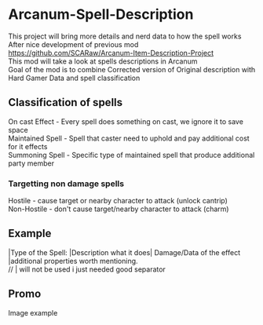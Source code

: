 # Arcanum-Spell-Description
This project will bring more details and nerd data to how the spell works  
After nice development of previous mod  
https://github.com/SCARaw/Arcanum-Item-Description-Project  
This mod will take a look at spells descriptions in Arcanum  
Goal of the mod is to combine Corrected version of Original description with Hard Gamer Data and spell classification
## Classification of spells  
On cast Effect - Every spell does something on cast, we ignore it to save space  
Maintained Spell - Spell that caster need to uphold and pay additional cost for it effects  
Summoning Spell - Specific type of maintained spell that produce additional party member  
### Targetting non damage spells  
Hostile - cause target or nearby character to attack (unlock cantrip)  
Non-Hostile - don't cause target/nearby character to attack (charm)  
## Example  
|Type of the Spell: |Description what it does| Damage/Data of the effect |additional properties worth mentioning.  
// | will not be used i just needed good separator  
## Promo  
Image example  

